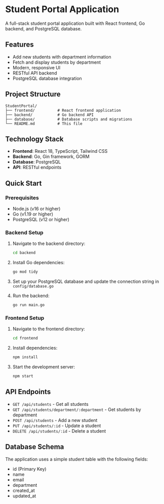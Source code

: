 # Student Portal Application

A full-stack student portal application built with React frontend, Go backend, and PostgreSQL database.

## Features

- Add new students with department information
- Fetch and display students by department
- Modern, responsive UI
- RESTful API backend
- PostgreSQL database integration

## Project Structure

```
StudentPortal/
├── frontend/          # React frontend application
├── backend/           # Go backend API
├── database/          # Database scripts and migrations
└── README.md          # This file
```

## Technology Stack

- **Frontend**: React 18, TypeScript, Tailwind CSS
- **Backend**: Go, Gin framework, GORM
- **Database**: PostgreSQL
- **API**: RESTful endpoints

## Quick Start

### Prerequisites

- Node.js (v16 or higher)
- Go (v1.19 or higher)
- PostgreSQL (v12 or higher)

### Backend Setup

1. Navigate to the backend directory:
   ```bash
   cd backend
   ```

2. Install Go dependencies:
   ```bash
   go mod tidy
   ```

3. Set up your PostgreSQL database and update the connection string in `config/database.go`

4. Run the backend:
   ```bash
   go run main.go
   ```

### Frontend Setup

1. Navigate to the frontend directory:
   ```bash
   cd frontend
   ```

2. Install dependencies:
   ```bash
   npm install
   ```

3. Start the development server:
   ```bash
   npm start
   ```

## API Endpoints

- `GET /api/students` - Get all students
- `GET /api/students/department/:department` - Get students by department
- `POST /api/students` - Add a new student
- `PUT /api/students/:id` - Update a student
- `DELETE /api/students/:id` - Delete a student

## Database Schema

The application uses a simple student table with the following fields:
- id (Primary Key)
- name
- email
- department
- created_at
- updated_at 